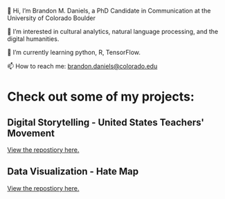 👋 Hi, I’m Brandon M. Daniels, a PhD Candidate in Communication at the University of Colorado Boulder

👀 I’m interested in cultural analytics, natural language processing, and the digital humanities.

🌱 I’m currently learning python, R, TensorFlow. 

 📫 How to reach me: brandon.daniels@colorado.edu

# Check out some of my projects:
## Digital Storytelling - United States Teachers' Movement 
<a href="https://github.com/brandon-daniels/Digital-Storytelling-GIS-Teachers">View the repostiory here.</a>
## Data Visualization - Hate Map 
<a href="https://github.com/brandon-daniels/Data-Viz-Hate-Map"> View the repostiory here.</a>

